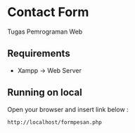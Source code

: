 # Contact Form

Tugas Pemrograman Web

## Requirements

- Xampp -> Web Server

## Running on local

Open your browser and insert link below :

```
http://localhost/formpesan.php
```